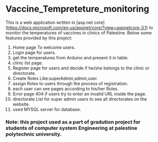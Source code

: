 
# Vaccine_Tempreteture_monitoring
This is a web application written in [asp.net core] (https://docs.microsoft.com/en-us/aspnet/core/?view=aspnetcore-3.1) to monitor the temperatures of vaccines in clinics of Palestine.
Below some features provided by this project:
1. Home page To welcome users.
2. Login page for users.
3. get the temperatures from Arduino and present it in table.
4. clinic list page.
5. Register page for users and decide if he/she belongs to the clinic or directorate.
6. Create Roles Like:superAdmin,admin,user.
7. assign Roles to users through  the process of registration.
8. each user can see pages according to his/her Roles.
9. Error page 404 if users try to enter an invalid URL inside the page.
10. directorate List for super admin users to see all directorates on the website.
11. used MYSQL server for database.
### Note: this project used as a part of gradution project for students of computer system Engineering at palestine polytechnic university.
